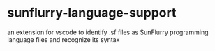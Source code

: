 # sunflurry-language-support
 an extension for vscode to identify .sf files as SunFlurry programming language files and recognize its syntax
